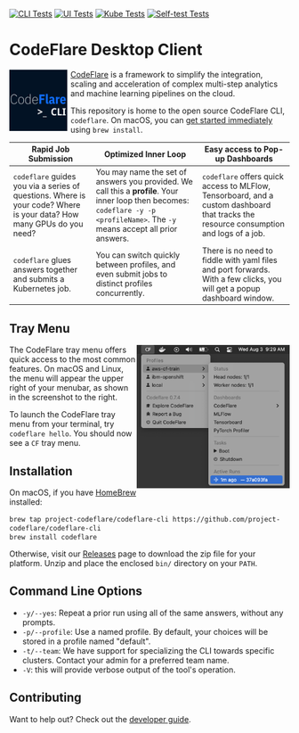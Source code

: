 [![CLI Tests](https://github.com/project-codeflare/codeflare-cli/actions/workflows/cli.yml/badge.svg)](https://github.com/project-codeflare/codeflare-cli/actions/workflows/cli.yml)
[![UI Tests](https://github.com/project-codeflare/codeflare-cli/actions/workflows/ui.yml/badge.svg)](https://github.com/project-codeflare/codeflare-cli/actions/workflows/ui.yml)
[![Kube Tests](https://github.com/project-codeflare/codeflare-cli/actions/workflows/kind.yml/badge.svg)](https://github.com/project-codeflare/codeflare-cli/actions/workflows/kind.yml)
[![Self-test Tests](https://github.com/project-codeflare/codeflare-cli/actions/workflows/self-test.yml/badge.svg)](https://github.com/project-codeflare/codeflare-cli/actions/workflows/self-test.yml)

# CodeFlare Desktop Client

<p align="center">
<img src="./images/codeflare_cli.svg" width="110" height="110" align="left">
</p>

[CodeFlare](https://codeflare.dev) is a framework to simplify the
integration, scaling and acceleration of complex multi-step analytics
and machine learning pipelines on the cloud.

This repository is home to the open source CodeFlare CLI,
`codeflare`. On macOS, you can [get started
immediately](#installation) using `brew install`.

| **Rapid Job Submission**                                                                                             | **Optimized Inner Loop**                                                                                                                                                          | **Easy access to Pop-up Dashboards**                                                                                                   |
| -------------------------------------------------------------------------------------------------------------------- | --------------------------------------------------------------------------------------------------------------------------------------------------------------------------------- | -------------------------------------------------------------------------------------------------------------------------------------- |
| `codeflare` guides you via a series of questions. Where is your code? Where is your data? How many GPUs do you need? | You may name the set of answers you provided. We call this a **profile**. Your inner loop then becomes: `codeflare -y -p <profileName>`. The `-y` means accept all prior answers. | `codeflare` offers quick access to MLFlow, Tensorboard, and a custom dashboard that tracks the resource consumption and logs of a job. |
| `codeflare` glues answers together and submits a Kubernetes job.                                                     | You can switch quickly between profiles, and even submit jobs to distinct profiles concurrently.                                                                                  | There is no need to fiddle with yaml files and port forwards. With a few clicks, you will get a popup dashboard window.                |

## Tray Menu

<img align="right" width="275" src="docs/images/tray/activeruns.png">

The CodeFlare tray menu offers quick access to the most common
features. On macOS and Linux, the menu will appear the upper right of
your menubar, as shown in the screenshot to the right.

To launch the CodeFlare tray menu from your terminal, try `codeflare hello`. You should now see a `CF` tray menu.

## Installation

On macOS, if you have [HomeBrew](https://brew.sh/) installed:

    brew tap project-codeflare/codeflare-cli https://github.com/project-codeflare/codeflare-cli
    brew install codeflare

Otherwise, visit our
[Releases](https://github.com/project-codeflare/codeflare-cli/releases/latest)
page to download the zip file for your platform. Unzip and place the
enclosed `bin/` directory on your `PATH`.

## Command Line Options

- `-y/--yes`: Repeat a prior run using all of the same answers, without any prompts.
- `-p/--profile`: Use a named profile. By default, your choices will be stored in a profile named "default".
- `-t/--team`: We have support for specializing the CLI towards specific clusters. Contact your admin for a preferred team name.
- `-V`: this will provide verbose output of the tool's operation.

## Contributing

Want to help out? Check out the [developer guide](./docs/development/README.md).

